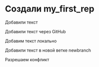 ﻿# Создали my_first_rep

Добавили текст

Добавили текст через GitHub

Добавим текст локально

Добавили текст в новой ветке newbranch

Разрешаем конфликт
